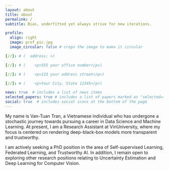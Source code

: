 ```yaml
---
layout: about
title: about
permalink: /
subtitle: Bias, underfitted yet always strive for new iterations.

profile:
  align: right
  image: prof_pic.jpg
  image_circular: false # crops the image to make it circular

[//]: # (  address: >)

[//]: # (    <p>555 your office number</p>)

[//]: # (    <p>123 your address street</p>)

[//]: # (    <p>Your City, State 12345</p>)

news: true  # includes a list of news items
selected_papers: true # includes a list of papers marked as "selected={true}"
social: true  # includes social icons at the bottom of the page
---
```


My name is Van-Tuan Tran, a Vietnamese individual who has undergone a stochastic journey towards pursuing a career in Data Science and Machine Learning. At present, I am a Research Assistant at VinUniversity, where my focus is centered on rendering deep-black-box models more transparent and trustworthy.

I am actively seeking a PhD position in the area of Self-supervised Learning, Federated Learning, and Trustworthy AI. In addition, I remain open to exploring other research positions relating to Uncertainty Estimation and Deep Learning for Computer Vision.

